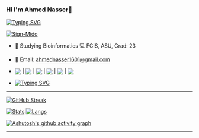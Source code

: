 ### Hi I'm Ahmed Nasser👋

[![Typing SVG](https://readme-typing-svg.herokuapp.com?font=&color=0CFF34&center=true&vCenter=true&lines=%E2%9A%A1%F0%9D%93%91%F0%9D%93%AE%F0%9D%93%B5%F0%9D%93%B2%F0%9D%93%AE%F0%9D%93%BF%F0%9D%93%AE+%F0%9D%93%B2%F0%9D%93%B7+%F0%9D%93%9F%F0%9D%93%B8%F0%9D%94%80%F0%9D%93%AE%F0%9D%93%BB+%F0%9D%93%B8%F0%9D%93%AF+%F0%9D%93%92%F0%9D%93%B8%F0%9D%93%AD%F0%9D%93%AE%E2%9A%A1)](https://linktr.ee/AhmedNasser1601)

[![Sign-Mido](https://user-images.githubusercontent.com/60184582/149571083-3af120b2-fc45-4efa-b6d4-77b0950587bf.jpg)](https://linktr.ee/AhmedNasser1601)

- 🧬 Studying Bioinformatics 💻 FCIS, ASU, Grad: 23

- 📩 Email: <a href="mailto:ahmednasser1601@gmail.com"> ahmednasser1601@gmail.com</a>

- <a href="https://wa.me/201270800202?text=Hello"><img align="center" src="https://img.icons8.com/color/30/000000/whatsapp--v6.png"/></a>  |  <a href="https://www.facebook.com/AhmedNasser1601/"><img align="center" src="https://img.icons8.com/color/30/000000/facebook-circled--v4.png"/></a>  |  <a href="https://www.linkedin.com/in/ahmednasser1601/"><img align="center" src="https://img.icons8.com/color/30/000000/linkedin.png"/></a>  |  <a href="https://t.me/AhmedNasser1601"><img align="center" src="https://img.icons8.com/color/30/000000/telegram-app--v5.png"/></a>  |  <a href="https://github.com/AhmedNasser1601"><img align="center" src="https://img.icons8.com/color/30/000000/github--v3.png"/></a>  |  <a href="mailto:ahmednasser1601@gmail.com"><img align="center" src="https://img.icons8.com/color/30/000000/secured-letter--v2.png"/></a>

- [![Typing SVG](https://readme-typing-svg.herokuapp.com?font=&duration=3500&color=FFFF00&background=000000&center=true&vCenter=true&width=225&height=35&lines=%F0%9F%94%B8See+my+Resume%F0%9F%94%B8)](https://bit.ly/AhmedNasser_Resume)

--------------------------------------------------

[![GitHub Streak](http://github-readme-streak-stats.herokuapp.com?user=AhmedNasser1601&theme=blue-green&hide_border=false&date_format=j%20M%5B%20Y%5D&fire=DD0000&stroke=9140DD&ring=5DDD32&dates=A1199A&sideNums=136EDD)](https://linktr.ee/AhmedNasser1601)

[![Stats](https://github-readme-stats.vercel.app/api?username=AhmedNasser1601&include_all_commits=true&count_private=true&show_icons=true&theme=vision-friendly-dark)](https://linktr.ee/AhmedNasser1601)
[![Langs](https://github-readme-stats.vercel.app/api/top-langs/?username=AhmedNasser1601&langs_count=8&layout=compact&show_icons=true&theme=vision-friendly-dark)](https://linktr.ee/AhmedNasser1601)

[![Ashutosh's github activity graph](https://activity-graph.herokuapp.com/graph?username=AhmedNasser1601&theme=xcode)](https://linktr.ee/AhmedNasser1601)

--------------------------------------------------
